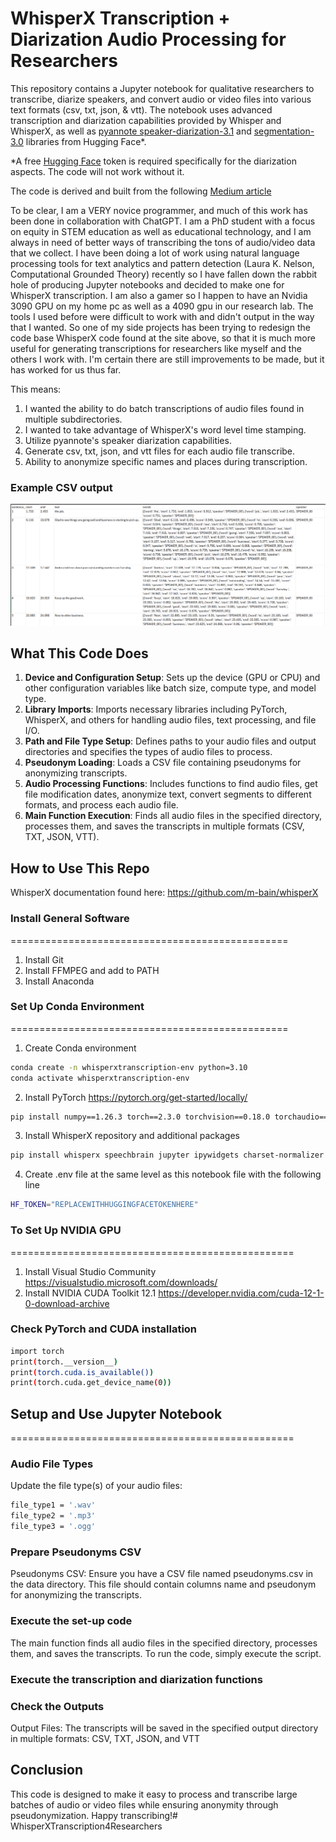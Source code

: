 # WhisperX Transcription + Diarization Audio Processing for Researchers
This repository contains a Jupyter notebook for qualitative researchers to transcribe, diarize speakers, and convert audio or video files into various text formats (csv, txt, json, & vtt). The notebook uses advanced transcription and diarization capabilities provided by Whisper and WhisperX, as well as [pyannote speaker-diarization-3.1](https://huggingface.co/pyannote/speaker-diarization-3.1) and [segmentation-3.0](https://huggingface.co/pyannote/segmentation-3.0) libraries from Hugging Face*.  

*A free [Hugging Face](https://huggingface.co/docs/hub/en/security-tokens) token is required specifically for the diarization aspects. The code will not work without it.
 
 The code is derived and built from the following [Medium article](https://towardsdatascience.com/unlock-the-power-of-audio-data-advanced-transcription-and-diarization-with-whisper-whisperx-and-ed9424307281)

To be clear, I am a VERY novice programmer, and much of this work has been done in collaboration with ChatGPT. I am a PhD student with a focus on equity in STEM education as well as educational technology, and I am always in need of better ways of transcribing the tons of audio/video data that we collect. I have been doing a lot of work using natural language processing tools for text analytics and pattern detection (Laura K. Nelson, Computational Grounded Theory) recently so I have fallen down the rabbit hole of producing Jupyter notebooks and decided to make one for WhisperX transcription. I am also a gamer so I happen to have an Nvidia 3090 GPU on my home pc as well as a 4090 gpu in our research lab. The tools I used before were difficult to work with and didn't output in the way that I wanted. So one of my side projects has been trying to redesign the code base WhisperX code found at the site above, so that it is much more useful for generating transcriptions for researchers like myself and the others I work with. I'm certain there are still improvements to be made, but it has worked for us thus far.

This means: 
1. I wanted the ability to do batch transcriptions of audio files found in multiple subdirectories. 
2. I wanted to take advantage of WhisperX's word level time stamping. 
3. Utilize pyannote's speaker diarization capabilities. 
4. Generate csv, txt, json, and vtt files for each audio file transcribe. 
5. Ability to anonymize specific names and places during transcription. 

### Example CSV output 
![csv output example](image.png)

## What This Code Does

1. **Device and Configuration Setup**: Sets up the device (GPU or CPU) and other configuration variables like batch size, compute type, and model type.
2. **Library Imports**: Imports necessary libraries including PyTorch, WhisperX, and others for handling audio files, text processing, and file I/O.
3. **Path and File Type Setup**: Defines paths to your audio files and output directories and specifies the types of audio files to process.
4. **Pseudonym Loading**: Loads a CSV file containing pseudonyms for anonymizing transcripts.
5. **Audio Processing Functions**: Includes functions to find audio files, get file modification dates, anonymize text, convert segments to different formats, and process each audio file.
6. **Main Function Execution**: Finds all audio files in the specified directory, processes them, and saves the transcripts in multiple formats (CSV, TXT, JSON, VTT).

## How to Use This Repo

WhisperX documentation found here: https://github.com/m-bain/whisperX

### Install General Software
================================================
1. Install Git
2. Install FFMPEG and add to PATH
3. Install Anaconda 

### Set Up Conda Environment
================================================   
1. Create Conda environment
```sh
conda create -n whisperxtranscription-env python=3.10
conda activate whisperxtranscription-env
```
2. Install PyTorch https://pytorch.org/get-started/locally/ 
```sh
pip install numpy==1.26.3 torch==2.3.0 torchvision==0.18.0 torchaudio==2.3.0 --index-url https://download.pytorch.org/whl/cu121
```

3. Install WhisperX repository and additional packages
```sh
pip install whisperx speechbrain jupyter ipywidgets charset-normalizer pandas nltk plotly matplotlib webvtt-py pypi-json srt python-dotenv
```

4. Create .env file at the same level as this notebook file with the following line
```sh
HF_TOKEN="REPLACEWITHHUGGINGFACETOKENHERE"
```
### To Set Up NVIDIA GPU
=================================================
1. Install Visual Studio Community https://visualstudio.microsoft.com/downloads/
2. Install NVIDIA CUDA Toolkit 12.1 https://developer.nvidia.com/cuda-12-1-0-download-archive 

### Check PyTorch and CUDA installation
```sh
import torch
print(torch.__version__)
print(torch.cuda.is_available())
print(torch.cuda.get_device_name(0))
```

## Setup and Use Jupyter Notebook
=================================================
### Audio File Types
Update the file type(s) of your audio files:
```sh
file_type1 = '.wav'
file_type2 = '.mp3'
file_type3 = '.ogg'
```
### Prepare Pseudonyms CSV
Pseudonyms CSV: Ensure you have a CSV file named pseudonyms.csv in the data directory. This file should contain columns name and pseudonym for anonymizing the transcripts.

### Execute the set-up code
The main function finds all audio files in the specified directory, processes them, and saves the transcripts. To run the code, simply execute the script.

### Execute the transcription and diarization functions
### Check the Outputs
Output Files:
The transcripts will be saved in the specified output directory in multiple formats: CSV, TXT, JSON, and VTT

## Conclusion
This code is designed to make it easy to process and transcribe large batches of audio or video files while ensuring anonymity through pseudonymization. Happy transcribing!# WhisperXTranscription4Researchers
